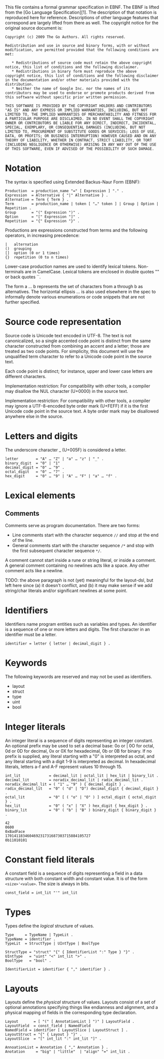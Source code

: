 This file contains a formal grammar specification in EBNF. The EBNF is
lifted from the [Go Language Specification][1]. The description of that
notation is reproduced here for reference. Descriptions of other
language features that correspond are largely lifted from there as well.
The copyright notice for the original source document is:


    Copyright (c) 2009 The Go Authors. All rights reserved.

    Redistribution and use in source and binary forms, with or without
    modification, are permitted provided that the following conditions are
    met:

       * Redistributions of source code must retain the above copyright
    notice, this list of conditions and the following disclaimer.
       * Redistributions in binary form must reproduce the above
    copyright notice, this list of conditions and the following disclaimer
    in the documentation and/or other materials provided with the
    distribution.
       * Neither the name of Google Inc. nor the names of its
    contributors may be used to endorse or promote products derived from
    this software without specific prior written permission.

    THIS SOFTWARE IS PROVIDED BY THE COPYRIGHT HOLDERS AND CONTRIBUTORS
    "AS IS" AND ANY EXPRESS OR IMPLIED WARRANTIES, INCLUDING, BUT NOT
    LIMITED TO, THE IMPLIED WARRANTIES OF MERCHANTABILITY AND FITNESS FOR
    A PARTICULAR PURPOSE ARE DISCLAIMED. IN NO EVENT SHALL THE COPYRIGHT
    OWNER OR CONTRIBUTORS BE LIABLE FOR ANY DIRECT, INDIRECT, INCIDENTAL,
    SPECIAL, EXEMPLARY, OR CONSEQUENTIAL DAMAGES (INCLUDING, BUT NOT
    LIMITED TO, PROCUREMENT OF SUBSTITUTE GOODS OR SERVICES; LOSS OF USE,
    DATA, OR PROFITS; OR BUSINESS INTERRUPTION) HOWEVER CAUSED AND ON ANY
    THEORY OF LIABILITY, WHETHER IN CONTRACT, STRICT LIABILITY, OR TORT
    (INCLUDING NEGLIGENCE OR OTHERWISE) ARISING IN ANY WAY OUT OF THE USE
    OF THIS SOFTWARE, EVEN IF ADVISED OF THE POSSIBILITY OF SUCH DAMAGE.

# Notation

The syntax is specified using Extended Backus-Naur Form (EBNF):

```
Production  = production_name "=" [ Expression ] "." .
Expression  = Alternative { "|" Alternative } .
Alternative = Term { Term } .
Term        = production_name | token [ "…" token ] | Group | Option |
Repetition .
Group       = "(" Expression ")" .
Option      = "[" Expression "]" .
Repetition  = "{" Expression "}" .
```

Productions are expressions constructed from terms and the following
operators, in increasing precedence:

```
|   alternation
()  grouping
[]  option (0 or 1 times)
{}  repetition (0 to n times)
```

Lower-case production names are used to identify lexical tokens.
Non-terminals are in CamelCase. Lexical tokens are enclosed in double
quotes "" or back quotes ``.

The form a … b represents the set of characters from a through b as
alternatives. The horizontal ellipsis … is also used elsewhere in the
spec to informally denote various enumerations or code snippets that are
not further specified.

# Source code representation

Source code is Unicode text encoded in UTF-8. The text is not
canonicalized, so a single accented code point is distinct from the same
character constructed from combining an accent and a letter; those are
treated as two code points. For simplicity, this document will use the
unqualified term character to refer to a Unicode code point in the
source text.

Each code point is distinct; for instance, upper and lower case letters
are different characters.

Implementation restriction: For compatibility with other tools, a
compiler may disallow the NUL character (U+0000) in the source text.

Implementation restriction: For compatibility with other tools, a
compiler may ignore a UTF-8-encoded byte order mark (U+FEFF) if it is
the first Unicode code point in the source text. A byte order mark may
be disallowed anywhere else in the source.

# Letters and digits

The underscore character _ (U+005F) is considered a letter.

```
letter        = "A" … "Z" | "a" … "z" | "_" .
binary_digit  = "0" | "1"
decimal_digit = "0" … "9" .
octal_digit   = "0" … "7" .
hex_digit     = "0" … "9" | "A" … "F" | "a" … "f" .
```

# Lexical elements

## Comments

Comments serve as program documentation. There are two forms:

* Line comments start with the character sequence `//` and stop at the
  end of the line.
* General comments start with the character sequence `/*` and stop with
  the first subsequent character sequence `*/`.

A comment cannot start inside a rune or string literal, or inside a
comment. A general comment containing no newlines acts like a space. Any
other comment acts like a newline.

TODO: the above paragraph is not (yet) meaningful for the layout-dsl,
but left here since (a) it doesn't conflict, and (b) it may make sense
if we add string/char literals and/or significant newlines at some
point.

# Identifiers

Identifiers name program entities such as variables and types. An
identifier is a sequence of one or more letters and digits. The first
character in an identifier must be a letter.

```
identifier = letter { letter | decimal_digit } .
```

# Keywords

The following keywords are reserved and may not be used as identifiers.

* layout
* struct
* type
* uint
* bool

# Integer literals

An integer literal is a sequence of digits representing an integer
constant. An optional prefix may be used to set a decimal base: 0o or | 0O for
octal, 0d or 0D for decimal, 0x or 0X for hexadecimal, 0b or 0B for binary.  If
no prefix is supplied, any literal starting with a "0" is interpreted as octal,
and any literal starting with a digit 1-9 is interpreted as decimal. In
hexadecimal literals, letters a-f and A-F represent values 10 through 15.

```
int_lit             = decimal_lit | octal_lit | hex_lit | binary_lit .
decimal_lit         = noradix_decimal_lit | radix_decimal_lit .
noradix_decimal_lit = ( "1" … "9" ) { decimal_digit } .
radix_decimal_lit   = "0" ( "d" | "D") decimal_digit { decimal_digit } .
octal_lit           = "0" [ ( "o" | "O" ) ] octal_digit { octal_digit } .
hex_lit             = "0" ( "x" | "X" ) hex_digit { hex_digit } .
binary_lit          = "0" ( "b" | "B" ) binary_digit { binary_digit } .
```

```
42
0600
0xBadFace
170141183460469231731687303715884105727
0b11010101
```

# Constant field literals

A constant field is a sequence of digits representing a field in a data
structure with both constant width and constant value. It is of the
form `<size>'<value>`. The size is always in bits.

```
const_field = int_lit "'" int_lit
```

# Types

Types define the *logical* structure of values.

```
Type     = TypeName | TypeLit .
TypeName = identifier .
TypeLit  = StructType | UIntType | BoolType

StructType = "struct" "{" { IdentifierList ":" Type } "}" .
UIntType   = "uint" "<" int_lit ">" .
BoolType   = "bool" .

IdentifierList = identifier { "," identifier } .
```

# Layouts

Layouts define the *physical* structure of values. Layouts consist of a set of
optional annotations specifying things like endianness and alignment, and a
physical mapping of fields in the corresponding type declaration.

```
Layout       = [ "(" [ AnnotationList ] ")" ] LayoutField .
LayoutField  = const_field | NamedField
NamedField = identifier [ LayoutSlice | LayoutStruct ] .
LayoutStruct = "{" { Layout } "}" .
LayoutSlice  = "[" int_lit ":" int_lit "]" .

AnnoationList = Annotation { "," Annotation } .
Anotation     = "big" | "little"  | "align" "=" int_lit .
```
